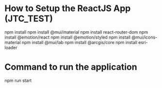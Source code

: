 # How to Setup the ReactJS App (JTC_TEST)
npm install
npm install @mui/material
npm install react-router-dom
npm install @emotion/react
npm install @emotion/styled
npm install @mui/icons-material
npm install @mui/lab
npm install @arcgis/core
npm install esri-loader

# Command to run the application
npm run start